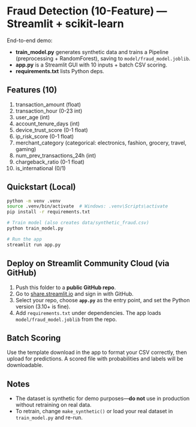 # Fraud Detection (10-Feature) — Streamlit + scikit-learn

End-to-end demo:
- **train_model.py** generates synthetic data and trains a Pipeline (preprocessing + RandomForest), saving to `model/fraud_model.joblib`.
- **app.py** is a Streamlit GUI with 10 inputs + batch CSV scoring.
- **requirements.txt** lists Python deps.

## Features (10)
1. transaction_amount (float)
2. transaction_hour (0-23 int)
3. user_age (int)
4. account_tenure_days (int)
5. device_trust_score (0-1 float)
6. ip_risk_score (0-1 float)
7. merchant_category (categorical: electronics, fashion, grocery, travel, gaming)
8. num_prev_transactions_24h (int)
9. chargeback_ratio (0-1 float)
10. is_international (0/1)

## Quickstart (Local)
```bash
python -m venv .venv
source .venv/bin/activate  # Windows: .venv\Scripts\activate
pip install -r requirements.txt

# Train model (also creates data/synthetic_fraud.csv)
python train_model.py

# Run the app
streamlit run app.py
```

## Deploy on Streamlit Community Cloud (via GitHub)
1. Push this folder to a **public GitHub repo**.
2. Go to [share.streamlit.io](https://share.streamlit.io) and sign in with GitHub.
3. Select your repo, choose **`app.py`** as the entry point, and set the Python version (3.10+ is fine).
4. Add `requirements.txt` under dependencies. The app loads `model/fraud_model.joblib` from the repo.

## Batch Scoring
Use the template download in the app to format your CSV correctly, then upload for predictions. A scored file with probabilities and labels will be downloadable.

## Notes
- The dataset is synthetic for demo purposes—**do not** use in production without retraining on real data.
- To retrain, change `make_synthetic()` or load your real dataset in `train_model.py` and re-run.
